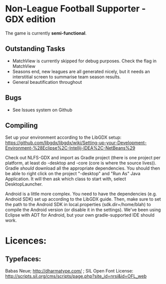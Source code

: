 Non-League Football Supporter - GDX edition
=========
The game is currently **semi-functional**.

Outstanding Tasks
------------------
- MatchView is currently skipped for debug purposes. Check the flag in MatchView
- Seasons end, new leagues are all generated nicely, but it needs an interstitial screen to summarise team season results.
- General beautification throughout

Bugs
----
- See Issues system on Github

Compiling
---------
Set up your environment according to the LibGDX setup: https://github.com/libgdx/libgdx/wiki/Setting-up-your-Development-Environment-%28Eclipse%2C-Intellij-IDEA%2C-NetBeans%29

Check out NLFS-GDX and import as Gradle project (there is one project per platform, at least do -desktop and -core (core is where the source lives)). Gradle *should* download all the appropriate dependencies. You should then be able to right click on the project "-desktop" and "Run As" Java Application. It will then ask which class to start with, select DesktopLauncher.

Android is a little more complex. You need to have the dependencies (e.g. Android SDK) set up according to the LibGDX guide. Then, make sure to set the path to the Android SDK in local.properties (sdk.dir=/home/blah) to compile the Android version (or disable it in the settings). We've been using Eclipse with ADT for Android, but your own gradle-supported IDE should work.


Licences:
==========

Typefaces:
----------
Babas Neue; http://dharmatype.com/ ; SIL Open Font License: http://scripts.sil.org/cms/scripts/page.php?site_id=nrsi&id=OFL_web
